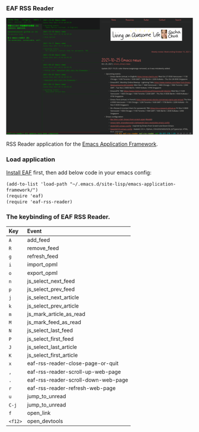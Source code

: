### EAF RSS Reader

<p align="center">
  <img width="800" src="./img/screenshot.png">
</p>

RSS Reader application for the [Emacs Application Framework](https://github.com/emacs-eaf/emacs-application-framework).

### Load application

[Install EAF](https://github.com/emacs-eaf/emacs-application-framework#install) first, then add below code in your emacs config:

```Elisp
(add-to-list 'load-path "~/.emacs.d/site-lisp/emacs-application-framework/")
(require 'eaf)
(require 'eaf-rss-reader)
```

### The keybinding of EAF RSS Reader.

| Key   | Event   |
| :---- | :------ |
| `A` | add_feed |
| `R` | remove_feed |
| `g` | refresh_feed |
| `i` | import_opml |
| `o` | export_opml |
| `n` | js_select_next_feed |
| `p` | js_select_prev_feed |
| `j` | js_select_next_article |
| `k` | js_select_prev_article |
| `m` | js_mark_article_as_read |
| `M` | js_mark_feed_as_read |
| `N` | js_select_last_feed |
| `P` | js_select_first_feed |
| `J` | js_select_last_article |
| `K` | js_select_first_article |
| `x` | eaf-rss-reader-close-page-or-quit |
| `,` | eaf-rss-reader-scroll-up-web-page |
| `.` | eaf-rss-reader-scroll-down-web-page |
| `r` | eaf-rss-reader-refresh-web-page |
| `u` | jump_to_unread |
| `C-j` | jump_to_unread |
| `f` | open_link |
| `<f12>` | open_devtools |

